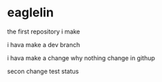 # eaglelin
the first repository i make

i hava make a dev branch

i hava make a change why nothing change in githup




secon change test status